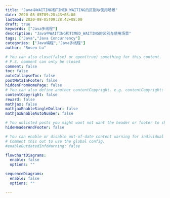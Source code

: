 ```yaml
---
title: "Java中WAITING和TIMED_WAITING的区别与使用场景"
date: 2020-08-05T09:28:43+08:00
lastmod: 2020-08-05T09:28:43+08:00
draft: true
keywords: ["Java多线程"]
description: "Java中WAITING和TIMED_WAITING的区别与使用场景"
tags: ["Java","Java Concurrency"]
categories: ["Java编程","Java多线程"]
author: "Rosen Lu"

# You can also close(false) or open(true) something for this content.
# P.S. comment can only be closed
comment: false
toc: false
autoCollapseToc: false
postMetaInFooter: false
hiddenFromHomePage: false
# You can also define another contentCopyright. e.g. contentCopyright: "This is another copyright."
contentCopyright: false
reward: false
mathjax: false
mathjaxEnableSingleDollar: false
mathjaxEnableAutoNumber: false

# You unlisted posts you might want not want the header or footer to show
hideHeaderAndFooter: false

# You can enable or disable out-of-date content warning for individual post.
# Comment this out to use the global config.
#enableOutdatedInfoWarning: false

flowchartDiagrams:
  enable: false
  options: ""

sequenceDiagrams: 
  enable: false
  options: ""

---
```


<!--more-->
